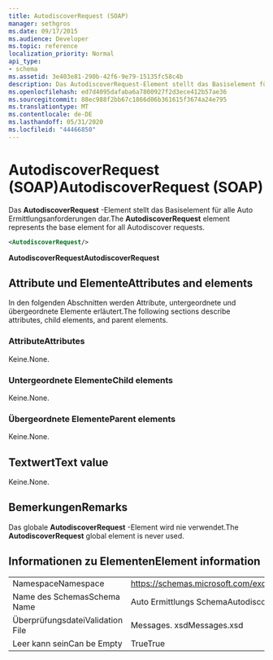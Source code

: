 ```yaml
---
title: AutodiscoverRequest (SOAP)
manager: sethgros
ms.date: 09/17/2015
ms.audience: Developer
ms.topic: reference
localization_priority: Normal
api_type:
- schema
ms.assetid: 3e403e81-290b-42f6-9e79-15135fc58c4b
description: Das AutodiscoverRequest-Element stellt das Basiselement für alle Auto Ermittlungsanforderungen dar.
ms.openlocfilehash: ed7d4095dafaba6a7800927f2d3ece412b57ae36
ms.sourcegitcommit: 88ec988f2bb67c1866d06b361615f3674a24e795
ms.translationtype: MT
ms.contentlocale: de-DE
ms.lasthandoff: 05/31/2020
ms.locfileid: "44466850"
---
```

# <a name="autodiscoverrequest-soap"></a><span data-ttu-id="5be66-103">AutodiscoverRequest (SOAP)</span><span class="sxs-lookup"><span data-stu-id="5be66-103">AutodiscoverRequest (SOAP)</span></span>

<span data-ttu-id="5be66-104">Das **AutodiscoverRequest** -Element stellt das Basiselement für alle Auto Ermittlungsanforderungen dar.</span><span class="sxs-lookup"><span data-stu-id="5be66-104">The **AutodiscoverRequest** element represents the base element for all Autodiscover requests.</span></span> 
  
```XML
<AutodiscoverRequest/>
```

 <span data-ttu-id="5be66-105">**AutodiscoverRequest**</span><span class="sxs-lookup"><span data-stu-id="5be66-105">**AutodiscoverRequest**</span></span>
## <a name="attributes-and-elements"></a><span data-ttu-id="5be66-106">Attribute und Elemente</span><span class="sxs-lookup"><span data-stu-id="5be66-106">Attributes and elements</span></span>

<span data-ttu-id="5be66-107">In den folgenden Abschnitten werden Attribute, untergeordnete und übergeordnete Elemente erläutert.</span><span class="sxs-lookup"><span data-stu-id="5be66-107">The following sections describe attributes, child elements, and parent elements.</span></span>
  
### <a name="attributes"></a><span data-ttu-id="5be66-108">Attribute</span><span class="sxs-lookup"><span data-stu-id="5be66-108">Attributes</span></span>

<span data-ttu-id="5be66-109">Keine.</span><span class="sxs-lookup"><span data-stu-id="5be66-109">None.</span></span>
  
### <a name="child-elements"></a><span data-ttu-id="5be66-110">Untergeordnete Elemente</span><span class="sxs-lookup"><span data-stu-id="5be66-110">Child elements</span></span>

<span data-ttu-id="5be66-111">Keine.</span><span class="sxs-lookup"><span data-stu-id="5be66-111">None.</span></span>
  
### <a name="parent-elements"></a><span data-ttu-id="5be66-112">Übergeordnete Elemente</span><span class="sxs-lookup"><span data-stu-id="5be66-112">Parent elements</span></span>

<span data-ttu-id="5be66-113">Keine.</span><span class="sxs-lookup"><span data-stu-id="5be66-113">None.</span></span>
  
## <a name="text-value"></a><span data-ttu-id="5be66-114">Textwert</span><span class="sxs-lookup"><span data-stu-id="5be66-114">Text value</span></span>

<span data-ttu-id="5be66-115">Keine.</span><span class="sxs-lookup"><span data-stu-id="5be66-115">None.</span></span>
  
## <a name="remarks"></a><span data-ttu-id="5be66-116">Bemerkungen</span><span class="sxs-lookup"><span data-stu-id="5be66-116">Remarks</span></span>

<span data-ttu-id="5be66-117">Das globale **AutodiscoverRequest** -Element wird nie verwendet.</span><span class="sxs-lookup"><span data-stu-id="5be66-117">The **AutodiscoverRequest** global element is never used.</span></span> 
  
## <a name="element-information"></a><span data-ttu-id="5be66-118">Informationen zu Elementen</span><span class="sxs-lookup"><span data-stu-id="5be66-118">Element information</span></span>

|||
|:-----|:-----|
|<span data-ttu-id="5be66-119">Namespace</span><span class="sxs-lookup"><span data-stu-id="5be66-119">Namespace</span></span>  <br/> |https://schemas.microsoft.com/exchange/2010/Autodiscover  <br/> |
|<span data-ttu-id="5be66-120">Name des Schemas</span><span class="sxs-lookup"><span data-stu-id="5be66-120">Schema Name</span></span>  <br/> |<span data-ttu-id="5be66-121">Auto Ermittlungs Schema</span><span class="sxs-lookup"><span data-stu-id="5be66-121">Autodiscover schema</span></span>  <br/> |
|<span data-ttu-id="5be66-122">Überprüfungsdatei</span><span class="sxs-lookup"><span data-stu-id="5be66-122">Validation File</span></span>  <br/> |<span data-ttu-id="5be66-123">Messages. xsd</span><span class="sxs-lookup"><span data-stu-id="5be66-123">Messages.xsd</span></span>  <br/> |
|<span data-ttu-id="5be66-124">Leer kann sein</span><span class="sxs-lookup"><span data-stu-id="5be66-124">Can be Empty</span></span>  <br/> |<span data-ttu-id="5be66-125">True</span><span class="sxs-lookup"><span data-stu-id="5be66-125">True</span></span>  <br/> |
   

